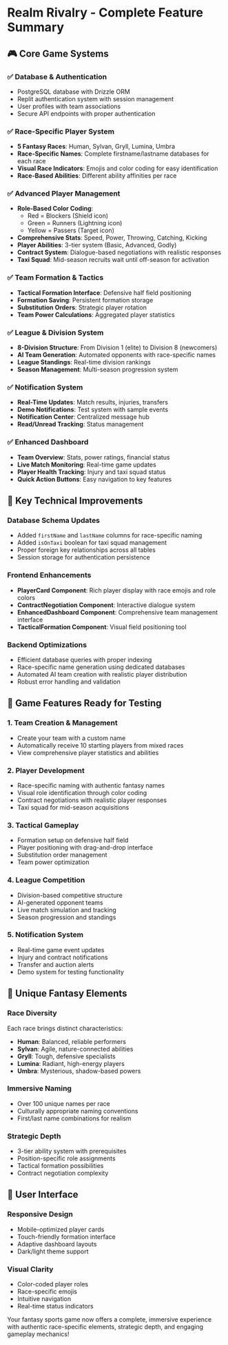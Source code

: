# Realm Rivalry - Complete Feature Summary

## 🎮 Core Game Systems

### ✅ Database & Authentication
- PostgreSQL database with Drizzle ORM
- Replit authentication system with session management
- User profiles with team associations
- Secure API endpoints with proper authentication

### ✅ Race-Specific Player System
- **5 Fantasy Races**: Human, Sylvan, Gryll, Lumina, Umbra
- **Race-Specific Names**: Complete firstname/lastname databases for each race
- **Visual Race Indicators**: Emojis and color coding for easy identification
- **Race-Based Abilities**: Different ability affinities per race

### ✅ Advanced Player Management
- **Role-Based Color Coding**:
  - Red = Blockers (Shield icon)
  - Green = Runners (Lightning icon)  
  - Yellow = Passers (Target icon)
- **Comprehensive Stats**: Speed, Power, Throwing, Catching, Kicking
- **Player Abilities**: 3-tier system (Basic, Advanced, Godly)
- **Contract System**: Dialogue-based negotiations with realistic responses
- **Taxi Squad**: Mid-season recruits wait until off-season for activation

### ✅ Team Formation & Tactics
- **Tactical Formation Interface**: Defensive half field positioning
- **Formation Saving**: Persistent formation storage
- **Substitution Orders**: Strategic player rotation
- **Team Power Calculations**: Aggregated player statistics

### ✅ League & Division System
- **8-Division Structure**: From Division 1 (elite) to Division 8 (newcomers)
- **AI Team Generation**: Automated opponents with race-specific names
- **League Standings**: Real-time division rankings
- **Season Management**: Multi-season progression system

### ✅ Notification System
- **Real-Time Updates**: Match results, injuries, transfers
- **Demo Notifications**: Test system with sample events
- **Notification Center**: Centralized message hub
- **Read/Unread Tracking**: Status management

### ✅ Enhanced Dashboard
- **Team Overview**: Stats, power ratings, financial status
- **Live Match Monitoring**: Real-time game updates
- **Player Health Tracking**: Injury and taxi squad status
- **Quick Action Buttons**: Easy navigation to key features

## 🎯 Key Technical Improvements

### Database Schema Updates
- Added `firstName` and `lastName` columns for race-specific naming
- Added `isOnTaxi` boolean for taxi squad management
- Proper foreign key relationships across all tables
- Session storage for authentication persistence

### Frontend Enhancements
- **PlayerCard Component**: Rich player display with race emojis and role colors
- **ContractNegotiation Component**: Interactive dialogue system
- **EnhancedDashboard Component**: Comprehensive team management interface
- **TacticalFormation Component**: Visual field positioning tool

### Backend Optimizations
- Efficient database queries with proper indexing
- Race-specific name generation using dedicated databases
- Automated AI team creation with realistic player distribution
- Robust error handling and validation

## 🚀 Game Features Ready for Testing

### 1. Team Creation & Management
- Create your team with a custom name
- Automatically receive 10 starting players from mixed races
- View comprehensive player statistics and abilities

### 2. Player Development
- Race-specific naming with authentic fantasy names
- Visual role identification through color coding
- Contract negotiations with realistic player responses
- Taxi squad for mid-season acquisitions

### 3. Tactical Gameplay
- Formation setup on defensive half field
- Player positioning with drag-and-drop interface
- Substitution order management
- Team power optimization

### 4. League Competition
- Division-based competitive structure
- AI-generated opponent teams
- Live match simulation and tracking
- Season progression and standings

### 5. Notification System
- Real-time game event updates
- Injury and contract notifications
- Transfer and auction alerts
- Demo system for testing functionality

## 🎲 Unique Fantasy Elements

### Race Diversity
Each race brings distinct characteristics:
- **Human**: Balanced, reliable performers
- **Sylvan**: Agile, nature-connected abilities
- **Gryll**: Tough, defensive specialists
- **Lumina**: Radiant, high-energy players
- **Umbra**: Mysterious, shadow-based powers

### Immersive Naming
- Over 100 unique names per race
- Culturally appropriate naming conventions
- First/last name combinations for realism

### Strategic Depth
- 3-tier ability system with prerequisites
- Position-specific role assignments
- Tactical formation possibilities
- Contract negotiation complexity

## 📱 User Interface

### Responsive Design
- Mobile-optimized player cards
- Touch-friendly formation interface
- Adaptive dashboard layouts
- Dark/light theme support

### Visual Clarity
- Color-coded player roles
- Race-specific emojis
- Intuitive navigation
- Real-time status indicators

Your fantasy sports game now offers a complete, immersive experience with authentic race-specific elements, strategic depth, and engaging gameplay mechanics!